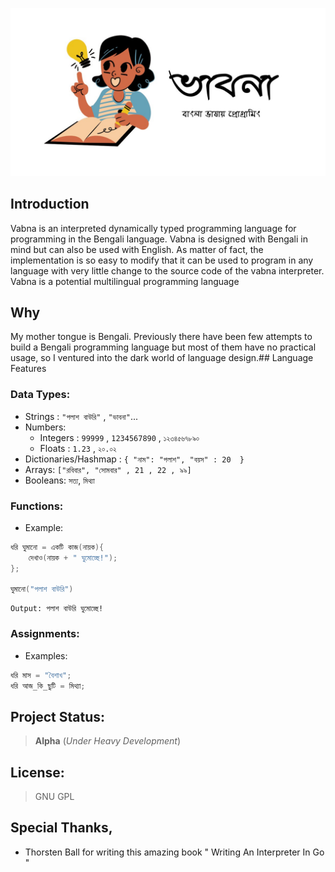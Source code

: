 ![Vabna Programming Language](./images/vabna_cover.jpg)

## Introduction

Vabna is an interpreted dynamically typed programming language for programming in the Bengali language. Vabna is designed with Bengali in mind but can also be used with English. As matter of fact, the implementation is so easy to modify that it can be used to program in any language with very little change to the source code of the vabna interpreter. Vabna is a potential multilingual programming language

## Why
My mother tongue is Bengali. Previously there have been few attempts to build a Bengali programming language but most of them have no practical usage, so I ventured into the dark world of language design.## Language Features

###  Data Types:
* Strings : `"পলাশ বাউরি"` , `"ভাবনা"`...
* Numbers:
    - Integers : `99999` , `1234567890` , `১২৩৪৫৬৭৮৯০`
    - Floats : `1.23` , `২০.০২`
* Dictionaries/Hashmap : `{ "নাম": "পলাশ", "বয়স" : 20  }`
* Arrays: `["রবিবার", "সোমবার" , 21 , 22 , ৯৯]`
* Booleans: `সত্য`, `মিথ্যা`

### Functions:
* Example: 
```go
ধরি ঘুমানো = একটি কাজ(নায়ক){
    দেখাও(নায়ক + " ঘুমোচ্ছে!");
}; 

ঘুমানো("পলাশ বাউরি")
```
```
Output: পলাশ বাউরি ঘুমোচ্ছে!
```
### Assignments:
* Examples:
```go
ধরি মাস = "বৈশাখ";
ধরি আজ_কি_ছুটি = মিথ্যা; 
```

## Project Status:
> **Alpha** (*Under Heavy Development*) 

## License:
> GNU GPL

## Special Thanks,
* Thorsten Ball for writing this amazing book "
Writing An Interpreter In Go
"
